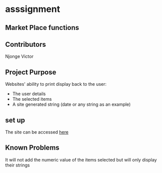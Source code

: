 # asssignment
## Market Place functions

## Contributors
Njonge Victor

## Project Purpose
Websites' ability to print display back to the user:
* The user details
* The selected items
* A site generated string (date or any string as an example)

## set up
The site can be accessed [here](https://vinge1718.github.io/asssignment/)

## Known Problems
It will not add the numeric value of the items selected but will only display their strings
